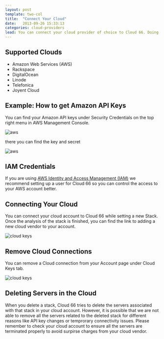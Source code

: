 ```yaml
---
layout: post
template: two-col
title:  "Connect Your Cloud"
date:   2013-09-26 15:33:13
categories: cloud-providers
lead: You can connect your cloud provider of choice to Cloud 66. Doing this allows Cloud 66 to automatically fire up and setup the boxes you need to run your stack.
---
```





## Supported Clouds

* Amazon Web Services (AWS)
* Rackspace
* DigitalOcean
* Linode
* Telefonica
* Joyent Cloud

## Example: How to get Amazon API Keys
You can find your Amazon API keys under Security Credentials on the top right menu in AWS Management Console.

![aws](http://cdn.cloud66.com.s3.amazonaws.com/images/help/aws_menu.png)

there you can find the key and secret

![aws](http://cdn.cloud66.com.s3.amazonaws.com/images/help/aws_credentials.png)

## IAM Credentials
If you are using [AWS Identity and Access Management (IAM)](http://aws.amazon.com/documentation/iam/) we recommend setting up a user for Cloud 66 so you can control the access to your AWS account better.

## Connecting Your Cloud
You can connect your cloud account to Cloud 66 while setting a new Stack. Once the analysis of the stack is finished, you can find the link to adding a new cloud vendor to your account.

![cloud keys](http://cdn.cloud66.com.s3.amazonaws.com/images/help/cloud_connect.png)

## Remove Cloud Connections
You can remove a Cloud connection from your Account page under Cloud Keys tab.

![cloud keys](http://cdn.cloud66.com.s3.amazonaws.com/images/help/cloud_keys.png)

## Deleting Servers in the Cloud
When you delete a stack, Cloud 66 tries to delete the servers associated with that stack in your cloud account. However, it is possible that we are not able to remove all the servers related to the deleted stack for different reasons like API key changes or temprorary connectivity issues. Please remember to check your cloud account to ensure all the servers are terminated properly to avoid surpirse charges from your cloud vendor.